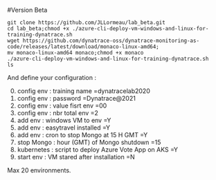#Version Beta
   
    git clone https://github.com/JLLormeau/lab_beta.git
    cd lab_beta;chmod +x ./azure-cli-deploy-vm-windows-and-linux-for-training-dynatrace.sh
    wget https://github.com/dynatrace-oss/dynatrace-monitoring-as-code/releases/latest/download/monaco-linux-amd64;
    mv monaco-linux-amd64 monaco;chmod +x monaco
    ./azure-cli-deploy-vm-windows-and-linux-for-training-dynatrace.sh
    ls
      
And define your configuration :

0. config env : training name =dynatracelab2020
1. config env : password =Dynatrace@2021
2. config env : value fisrt env =00
3. config env : nbr total env =2
4. add env : windows VM to env =Y
5. add env : easytravel installed =Y
6. add env : cron to stop Mongo at 15 H GMT =Y
7. stop Mongo : hour (GMT) of Mongo shutdown =15
8. kubernetes : script to deploy Azure Vote App on AKS =Y
9. start env : VM stared after installation =N

Max 20 environments.
